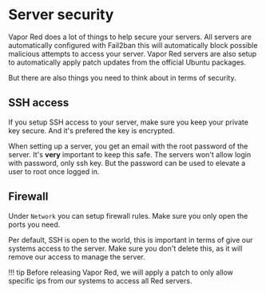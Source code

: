 # Server security

Vapor Red does a lot of things to help secure your servers. All servers are automatically configured with Fail2ban this will automatically block possible malicious attempts to access your server.
Vapor Red servers are also setup to automatically apply patch updates from the official Ubuntu packages.

But there are also things you need to think about in terms of security.

## SSH access

If you setup SSH access to your server, make sure you keep your private key secure. And it's prefered the key is encrypted.

When setting up a server, you get an email with the root password of the server. It's **very** important to keep this safe. The servers won't allow login with password, only ssh key.
But the password can be used to elevate a user to root once logged in.

## Firewall

Under `Network` you can setup firewall rules. Make sure you only open the ports you need.

Per default, SSH is open to the world, this is important in terms of give our systems access to the server. Make sure you don't delete this, as it will remove our access to manage the server.

!!! tip
    Before releasing Vapor Red, we will apply a patch to only allow specific ips from our systems to access all Red servers.